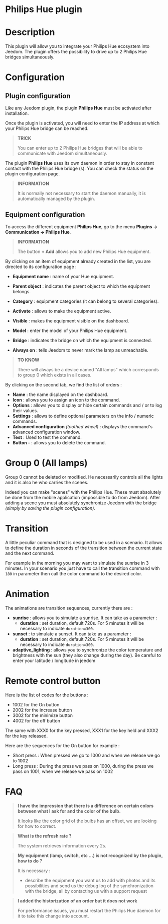 # Philips Hue plugin

# Description

This plugin will allow you to integrate your Philips Hue ecosystem into Jeedom. The plugin offers the possibility to drive up to 2 Philips Hue bridges simultaneously.

# Configuration

## Plugin configuration

Like any Jeedom plugin, the plugin **Philips Hue** must be activated after installation.

Once the plugin is activated, you will need to enter the IP address at which your Philips Hue bridge can be reached.

>**TRICK**
>
>You can enter up to 2 Philips Hue bridges that will be able to communicate with Jeedom simultaneously.

The plugin **Philips Hue** uses its own daemon in order to stay in constant contact with the Philips Hue bridge (s). You can check the status on the plugin configuration page.

>**INFORMATION**
>    
>It is normally not necessary to start the daemon manually, it is automatically managed by the plugin.

## Equipment configuration

To access the different equipment **Philips Hue**, go to the menu **Plugins → Communication → Philips Hue**.

>**INFORMATION**
>    
>The button **+ Add** allows you to add new Philips Hue equipment.

By clicking on an item of equipment already created in the list, you are directed to its configuration page :

- **Equipment name** : name of your Hue equipment.
- **Parent object** : indicates the parent object to which the equipment belongs.
- **Category** : equipment categories (it can belong to several categories).
- **Activate** : allows to make the equipment active.
- **Visible** : makes the equipment visible on the dashboard.

- **Model** : enter the model of your Philips Hue equipment.
- **Bridge** : indicates the bridge on which the equipment is connected.
- **Always on** : tells Jeedom to never mark the lamp as unreachable.

>**TO KNOW**
>
>There will always be a device named "All lamps" which corresponds to group 0 which exists in all cases.

By clicking on the second tab, we find the list of orders :

- **Name** : the name displayed on the dashboard.
- **Icon** : allows you to assign an icon to the command.
- **Options** : allows you to display or hide certain commands and / or to log their values.
- **Settings** : allows to define optional parameters on the info / numeric commands.
- **Advanced configuration** *(toothed wheel)* : displays the command's advanced configuration window.
- **Test** : Used to test the command.
- **Button -** : allows you to delete the command.


# Group 0 (All lamps)

Group 0 cannot be deleted or modified. He necessarily controls all the lights and it is also he who carries the scenes.

Indeed you can make "scenes" with the Philips Hue. These must absolutely be done from the mobile application (impossible to do from Jeedom). After adding a scene you must absolutely synchronize Jeedom with the bridge *(simply by saving the plugin configuration)*.

# Transition

A little peculiar command that is designed to be used in a scenario. It allows to define the duration in seconds of the transition between the current state and the next command.

For example in the morning you may want to simulate the sunrise in 3 minutes. In your scenario you just have to call the transition command with ``180`` in parameter then call the color command to the desired color.

# Animation

The animations are transition sequences, currently there are :

- **sunrise** : allows you to simulate a sunrise. It can take as a parameter :
    - **duration** : set duration, default 720s. For 5 minutes it will be necessary to indicate ``duration=300``.
- **sunset** : to simulate a sunset. It can take as a parameter :
    - **duration** : set duration, default 720s. For 5 minutes it will be necessary to indicate ``duration=300``.
- **adaptive_lighting** : allows you to synchronize the color temperature and brightness with the sun (they also change during the day). Be careful to enter your latitude / longitude in jeedom

# Remote control button

Here is the list of codes for the buttons :

- 1002 for the On button
- 2002 for the increase button
- 3002 for the minimize button
- 4002 for the off button

The same with XXX0 for the key pressed, XXX1 for the key held and XXX2 for the key released.

Here are the sequences for the On button for example :

- Short press : When pressed we go to 1000 and when we release we go to 1002
- Long press : During the press we pass on 1000, during the press we pass on 1001, when we release we pass on 1002

# FAQ

> **I have the impression that there is a difference on certain colors between what I ask for and the color of the bulb.**
>
> It looks like the color grid of the bulbs has an offset, we are looking for how to correct.

> **What is the refresh rate ?**
>
> The system retrieves information every 2s.

> **My equipment (lamp, switch, etc ...) is not recognized by the plugin, how to do ?**
>
> It is necessary :
> - describe the equipment you want us to add with photos and its possibilities and send us the debug log of the synchronization with the bridge, all by contacting us with a support request

>**I added the historization of an order but it does not work**
>
>For performance issues, you must restart the Philips Hue daemon for it to take this change into account.
